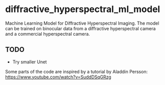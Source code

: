 # diffractive_hyperspectral_ml_model
Machine Learning Model for Diffractive Hyperspectral Imaging. The model can be trained on binocular data from a diffractive hyperspectral camera and a commercial hyperspectral camera.

## TODO

- Try smaller Unet



Some parts of the code are inspired by a tutorial by Aladdin Persson: https://www.youtube.com/watch?v=SuddDSqGRzg